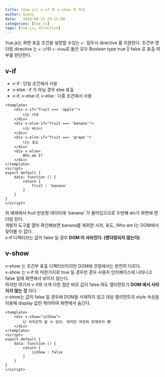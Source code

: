 ```yaml
---
title: (Vue.js) v-if 와 v-show 의 차이
author: Sunny
date:   2020-08-23 20:15:00
categories: [Vue.js]
tags: [vue.js, directive]
---
```


Vue.js는 화면 표출 조건을 설정할 수있는 `v-` 접두사 directive 를 지원한다.
조건부 렌더링 directive 는 `v-if`와 `v-show`로 둘은 모두 Boolean type true || false 로 표출 여부를
판단한다. 

v-if
-----------------
- v-if : 단일 조건에서 사용
- v-else : if 가 아닐 경우 else 표출
- v-if, v-else-if, v-else : 다중 조건에서 사용


```vuejs
<template>
    <div v-if="fruit === 'apple'">
        나는 사과
    </div>
    <div v-else-if="fruit === 'banana'">
        나는 바나나
    </div>
    <div v-else-if="fruit === 'grape'">
        나는 포도
    </div>
    <div v-else>
        Who am I?
    </div>
</template>
<script>
export default {
    data: function () {
        return {
            fruit : 'banana'
        }
    }
}
</script>
```
위 예제에서 fruit 반응형 데이터에 'banana' 가 들어있으므로 두번째 div가 화면에 렌더링 된다.<br/>
개발자 도구를 열어 확인해보면 banana를 제외한 사과, 포도, Who am I는 DOM에서 찾아볼 수 없다.<br/>
v-if 디렉티브는 값이 false 일 경우 **DOM 이 사라진다. (렌더링되지 않는다)** 

v-show
-----------------

v-show 는 조건부 표출 디렉티브이지만 DOM에 관점에서는 완전히 다르다. <br />
v-show 는 v-if 와 마찬가지로 true 일 경우만 경우 사용자 인터페이스에 나타나고 false 일때 화면에서 보이지 않는다.<br />
하지만 여기서 v-if와 크게 다른 점은 바로 값이 false 여도 엘리먼트가 **DOM 에서 사라지지 않는 것** 이다.<br />
v-show는 값이 false 일 경우에 DOM을 삭제하지 않고 대상 엘리먼트의 style 속성을 이용해 display 값만 제어하여 화면에서 숨긴다.

```vuejs
<template>
    <div v-show="isShow">
        난 사라진척 할 수 있어. 하지만 여전히 존재하지 😎
    </div>
</template>
<script>
export default {
    data: function () {
        return {
            isShow : false
        }
    }
}
</script>
```
